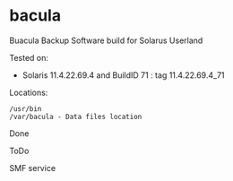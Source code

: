 # bacula
Buacula Backup Software build for Solarus Userland

Tested on:
- Solaris 11.4.22.69.4 and BuildID 71 : 
    tag 11.4.22.69.4_71

Locations:

    /usr/bin
    /var/bacula - Data files location

Done

ToDo

SMF service

